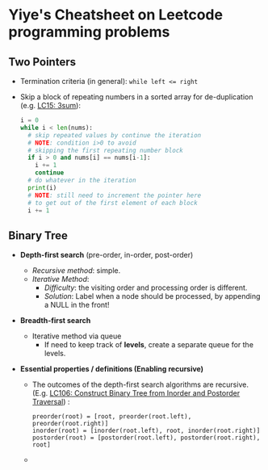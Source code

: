 # Yiye's Cheatsheet on Leetcode programming problems



## Two Pointers

- Termination criteria (in general): ```while left <= right```

- Skip a block of repeating numbers in a sorted array for de-duplication (e.g. [LC15: 3sum](https://leetcode.com/problems/3sum/submissions/1492068257/)):

  ```python
  i = 0
  while i < len(nums):
    # skip repeated values by continue the iteration
    # NOTE: condition i>0 to avoid
    # skipping the first repeating number block
    if i > 0 and nums[i] == nums[i-1]:
      i += 1
      continue
    # do whatever in the iteration
    print(i)
    # NOTE: still need to increment the pointer here
    # to get out of the first element of each block
    i += 1
  ```

  



## Binary Tree

- **Depth-first search** (pre-order, in-order, post-order)

  - *Recursive method*: simple.
  - *Iterative Method*:
    - *Difficulty*: the visiting order and processing order is different.
    - *Solution*: Label when a node should be processed, by appending a NULL in the front!

- **Breadth-first search**

  - Iterative method via queue
    - If need to keep track of **levels**, create a separate queue for the levels.

- **Essential properties / definitions (Enabling recursive)**

  - The outcomes of the depth-first search algorithms are recursive. (E.g. [LC106: Construct Binary Tree from Inorder and Postorder Traversal](https://leetcode.com/problems/construct-binary-tree-from-inorder-and-postorder-traversal/)) :

    ```
    preorder(root) = [root, preorder(root.left), preorder(root.right)]
    inorder(root) = [inorder(root.left), root, inorder(root.right)]
    postorder(root) = [postorder(root.left), postorder(root.right), root]
    ```

  - 
